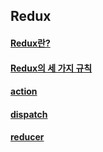 ## Redux

#### [Redux란?](https://github.com/Ubinquitous/Details/blob/master/Redux/Redux%EB%9E%80%3F.md)

#### [Redux의 세 가지 규칙](https://github.com/Ubinquitous/Details/blob/master/Redux/rule.md)

#### [action](https://github.com/Ubinquitous/Details/blob/master/Redux/action.md)

#### [dispatch](https://github.com/Ubinquitous/Details/blob/master/Redux/dispatch.md)

#### [reducer](https://github.com/Ubinquitous/Details/blob/master/Redux/reducer.md)
